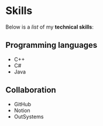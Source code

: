 # Skills

Below is a _list_ of my **technical skills**:

## Programming languages
- C++
- C#
- Java

## Collaboration
- GitHub
- Notion
- OutSystems
